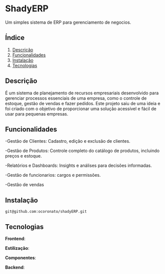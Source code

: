 # ShadyERP

Um simples sistema de ERP para gerenciamento de negocios.

## Índice

1. [Descrição](#descrição)
2. [Funcionalidades](#funcionalidades)
3. [Instalação](#instalação)
4. [Tecnologias](#tecnologias)

## Descrição

É um sistema de planejamento de recursos empresariais desenvolvido para gerenciar processos essenciais de uma empresa, como o controle de estoque, gestão de vendas e fazer pedidos. Este projeto saiu de uma ideia e foi criado com o objetivo de proporcionar uma solução acessível e fácil de usar para pequenas empresas.

## Funcionalidades

-Gestão de Clientes: Cadastro, edição e exclusão de clientes.

-Gestão de Produtos: Controle completo do catálogo de produtos, incluindo preços e estoque.

-Relatórios e Dashboards: Insights e análises para decisões informadas.

-Gestão de funcionarios: cargos e permissões.

-Gestão de vendas

## Instalação

```
git@github.com:ocoronato/shadyERP.git
```

## Tecnologias

**Frontend**: 

**Estilização**: 

**Componentes**: 

**Backend**: 
